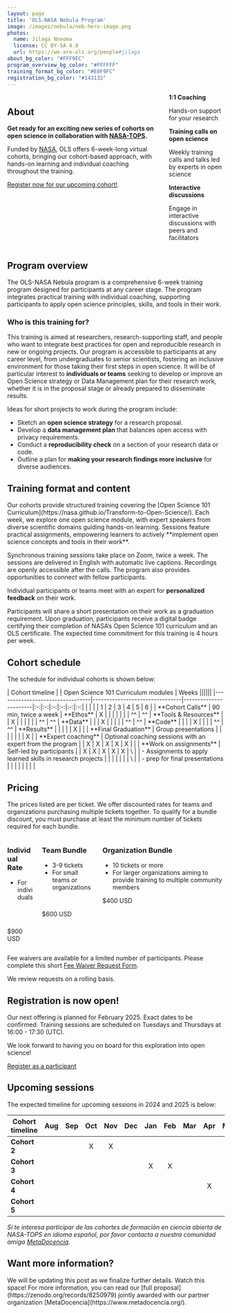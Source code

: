```yaml
---
layout: page
title: 'OLS-NASA Nebula Program'
image: /images/nebula/neb-hero-image.png
photos:
  name: Jilaga Nneoma
  license: CC BY-SA 4.0
  url: https://we-are-ols.org/people#jilaga
about_bg_color: "#FFF9EC"
program_overview_bg_color: "#FFFFFF"
training_format_bg_color: "#E0F9FC"
registration_bg_color: "#143132"
---
```


<div class="nebula-about">
<section class="section" style="background-color: {{ page.about_bg_color }};">
    <div class="container">
        <div class="columns">
            <div class="column is-two-thirds">
              <h2 class="section-title is-size-3">About</h2>
              <p><strong>Get ready for an exciting new series of cohorts on open science in collaboration with <a href="https://nasa.github.io/Transform-to-Open-Science/">NASA-TOPS</a>.</strong></p>
              <p>Funded by <a href="https://www.nasa.gov/">NASA</a>, OLS offers 6-week-long virtual cohorts, bringing our cohort-based approach,  with hands-on learning and individual coaching throughout the training.</p>
              <p> <a href="https://forms.gle/evYzYJxzLeGifEib9">Register now for our upcoming cohort!</a>.</p>
            </div>
            <div class="column">
                <div class="card">
                    <div class="card-content">
                        <div class="icon-wrapper">
                            <i class="fas fa-user-friends"></i>
                        </div>
                        <div class="content">
                            <strong>1:1 Coaching</strong>
                            <p>Hands-on support for your research</p>
                        </div>
                    </div>
                </div>
                <div class="card">
                    <div class="card-content">
                        <div class="icon-wrapper">
                            <i class="fas fa-user-tie"></i>
                        </div>
                        <div class="content">
                            <strong>Training calls on open science</strong>
                            <p>Weekly training calls and talks led by experts in open science</p>
                        </div>
                    </div>
                </div>
                <div class="card">
                    <div class="card-content">
                        <div class="icon-wrapper">
                            <i class="fas fa-comments"></i>
                        </div>
                        <div class="content">
                            <strong>Interactive discussions</strong>
                            <p>Engage in interactive discussions with peers and facilitators</p>
                        </div>
                    </div>
                </div>
            </div>
        </div>
    </div>
</section>

<section class="section" style="background-color: {{ page.program_overview_bg_color }};">
    <div class="container">
<h2 class="section-title is-size-3">Program overview</h2>
<div markdown="1">
The OLS-NASA Nebula program is a comprehensive 6-week training program designed for participants at any career stage. The program integrates practical training with individual coaching, supporting participants to apply open science principles, skills, and tools in their work.

### Who is this training for?

This training is aimed at researchers, research-supporting staff, and people who want to integrate best practices for open and reproducible research in new or ongoing projects. Our program is accessible to participants at any career level, from undergraduates to senior scientists, fostering an inclusive environment for those taking their first steps in open science. It will be of particular interest to **individuals or teams** seeking to develop or improve an Open Science strategy or Data Management plan for their research work, whether it is in the proposal stage or already prepared to disseminate results.

Ideas for short projects to work during the program include:

* Sketch an **open science strategy** for a research proposal.
* Develop a **data management plan** that balances open access with privacy requirements.
* Conduct a **reproducibility check** on a section of your research data or code.
* Outline a plan for **making your research findings more inclusive** for diverse audiences. 
</div>
</div>
</section>

<section class="section" style="background-color: {{ page.training_format_bg_color }};">
    <div class="container">
<h2 class="section-title is-size-3">Training format and content</h2>
<div markdown="1">
Our cohorts provide structured training covering the [Open Science 101 Curriculum](https://nasa.github.io/Transform-to-Open-Science/). Each week, we explore one open science module, with expert speakers from diverse scientific domains guiding hands-on learning. Sessions feature practical assignments, empowering learners to actively **implement open science concepts and tools in their work**. 

Synchronous training sessions take place on Zoom, twice a week. The sessions are delivered in English with automatic live captions. Recordings are openly accessible after the calls. The program also provides opportunities to connect with fellow participants. 

Individual participants or teams meet with an expert for **personalized feedback** on their work.

Participants will share a short presentation on their work as a graduation requirement. Upon graduation, participants receive a digital badge certifying their completion of NASA’s Open Science 101 curriculum and an OLS certificate. The expected time commitment for this training is 4 hours per week.
</div>
</div>
</section>

<section class="section" style="background-color: {{ page.program_overview_bg_color }};">
<div class="container">
    <h2 class="section-title is-size-3">Cohort schedule</h2>
        <p>The schedule for individual cohorts is shown below:</p>
            <div class="box has-text-centered" markdown="1">
| Cohort timeline                 |                                | Open Science 101 Curriculum modules |  Weeks           ||||||
|---------------------------------|--------------------------------|-----------------------|:-:|:-:|:-:|:-:|:-:|:-:|
|                                 |                                |                       | 1 | 2 | 3 | 4 | 5 | 6 |   
| **Cohort Calls**                |   90 min, twice a week         | **Ethos**             | X |   |   |   |   |   |   
| ^^                              | ^^                             | **Tools & Resources** |   | X |   |   |   |   |  
| ^^                              | ^^                             | **Data**              |   |   | X |   |   |   |  
| ^^                              | ^^                             | **Code**              |   |   |   | X |   |   |  
| ^^                              | ^^                             | **Results**           |   |   |   |   | X |   | 
| **Final Graduation**            | Group presentations            |                       |   |   |   |   |   | X |
| **Expert coaching**         | Optional coaching sessions with an expert from the program  |                       | X | X | X | X | X |   |
| **Work on assignments** | Self-led by participants  |                       | X | X | X | X | X |   \
|                                 | - Assignments to apply learned skills in research projects  |                       |   |   |   |   |   |   \
|                                 | - prep for final presentations |                       |   |   |   |   |   |   |

</div>
</div>
</section>

<section class="section" style="background-color: {{ page.about_bg_color }}">
  <div class="container">
    <h2 class="section-title is-3">Pricing</h2>
    <p>The prices listed are per ticket. We offer discounted rates for teams and organizations purchasing multiple tickets together. To qualify for a bundle discount, you must purchase at least the minimum number of tickets required for each bundle.</p>
    <div class="columns">
      <div class="column">
        <div class="box">
          <h3 class="title is-4">Individual Rate</h3>
          <ul>
            <li>For individuals</li>
          </ul>
          <br>
          <br>
          <p class="title is-2">$900 USD</p>
        </div>
      </div>
      <div class="column">
        <div class="box">
          <h3 class="title is-4">Team Bundle</h3>
          <ul>
            <li>3-9 tickets</li>
            <li>For small teams or organizations</li>
          </ul>
          <br>
          <p class="title is-2">$600 USD</p>
        </div>
      </div>
      <div class="column">
        <div class="box">
          <h3 class="title is-4">Organization Bundle</h3>
          <ul>
            <li>10 tickets or more</li>
            <li>For larger organizations aiming to provide training to multiple community members</li>
          </ul>
          <p class="title is-2">$400 USD</p>
        </div>
      </div>
    </div>
    <p>Fee waivers are available for a limited number of participants. Please complete this short <a href="https://forms.gle/evYzYJxzLeGifEib9">Fee Waiver Request Form</a>.</p>
    <p>We review requests on a rolling basis.</p>
  </div>
</section>

<section class="section" style="background-color: {{ page.registration_bg_color }};">
    <div class="container">
        <h2 class="section-title is-size-3 has-text-white">Registration is now open!</h2>
        <p class="has-text-white">
        Our next offering is planned for February 2025. Exact dates to be confirmed. Training sessions are scheduled on Tuesdays and Thursdays at 16:00 - 17:30 (UTC).</p>
        <p class="has-text-white">We look forward to having you on board for this exploration into open science!</p>
        <div class="buttons is-right">
            <a href="https://forms.gle/evYzYJxzLeGifEib9" class="button is-primary">Register as a participant</a>
        </div>
    </div>
</section>

<section class="section" style="background-color: {{ page.program_overview_bg_color }};">
    <div class="container">
        <h2 class="section-title is-size-3">Upcoming sessions</h2>
        <p>The expected timeline for upcoming sessions in 2024 and 2025 is below:</p>
        <div class="box has-text-centered" markdown="1">

| Cohort timeline  | Aug | Sep | Oct | Nov | Dec | Jan | Feb | Mar | Apr | May | Jun | Jul |
|------------------|-----|-----|:---:|:---:|:---:|:---:|:---:|:---:|:---:|:---:|:---:|:---:|
| **Cohort 2**     |     |     |  X  |  X  |     |     |     |     |     |     |     |     |       
| **Cohort 3**     |     |     |     |     |     |  X  |  X  |     |     |     |     |     |    
| **Cohort 4**     |     |     |     |     |     |     |     |     |  X  |  X  |     |     |
| **Cohort 5**     |     |     |     |     |     |     |     |     |     |     |  X  |  X  | 


</div>
<em>Si te interesa participar de las cohortes de formación en ciencia abierta de NASA-TOPS en idioma español, por favor contacta a nuestra comunidad amiga <a href="https://www.metadocencia.org/">MetaDocencia</a>.</em>
</div>
</section>

<section class="section" style="background-color: {{ page.about_bg_color }};">
    <div class="container">
        <h2 class="section-title is-size-3">Want more information?</h2>
        <p markdown="1">We will be updating this post as we finalize further details. Watch this space! For more information, you can read our [full proposal](https://zenodo.org/records/8250979) jointly awarded with our partner organization [MetaDocencia](https://www.metadocencia.org/).</p>
    </div>
</section>
</div>
